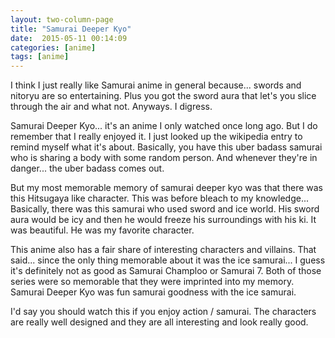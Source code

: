 ```yaml
---
layout: two-column-page 
title: "Samurai Deeper Kyo"
date:  2015-05-11 00:14:09
categories: [anime]
tags: [anime]
---
```


I think I just really like Samurai anime in general because... swords and nitoryu are so entertaining. Plus you got the sword aura that let's you slice through the air and what not. Anyways. I digress.

Samurai Deeper Kyo... it's an anime I only watched once long ago. But I do remember that I really enjoyed it. I just looked up the wikipedia entry to remind myself what it's about. Basically, you have this uber badass samurai who is sharing a body with some random person. And whenever they're in danger... the uber badass comes out.

But my most memorable memory of samurai deeper kyo was that there was this Hitsugaya like character. This was before bleach to my knowledge... Basically, there was this samurai who used sword and ice world. His sword aura would be icy and then he would freeze his surroundings with his ki. It was beautiful. He was my favorite character.

This anime also has a fair share of interesting characters and villains. That said... since the only thing memorable about it was the ice samurai... I guess it's definitely not as good as Samurai Champloo or Samurai 7. Both of those series were so memorable that they were imprinted into my memory. Samurai Deeper Kyo was fun samurai goodness with the ice samurai. 

I'd say you should watch this if you enjoy action / samurai. The characters are really well designed and they are all interesting and look really good.
